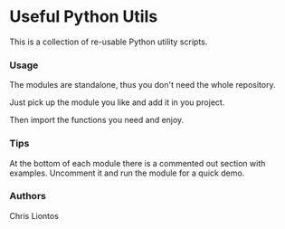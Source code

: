 # Useful Python Utils

This is a collection of re-usable Python utility scripts.

### Usage

The modules are standalone, thus you don't need the whole repository.

Just pick up the module you like and add it in you project.

Then import the functions you need and enjoy.

### Tips

At the bottom of each module there is a commented out section with examples.
Uncomment it and run the module for a quick demo.

### Authors

Chris Liontos